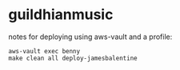 # guildhianmusic

notes for deploying using aws-vault and a profile:

```shell script
aws-vault exec benny
make clean all deploy-jamesbalentine
```